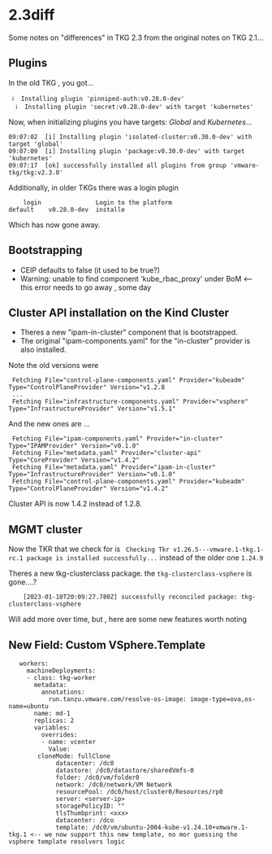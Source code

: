 # 2.3diff

Some notes on "differences" in TKG 2.3 from the original notes on TKG 2.1...

## Plugins

In the old TKG , you got...
```
 ℹ  Installing plugin 'pinniped-auth:v0.28.0-dev'
  ℹ  Installing plugin 'secret:v0.28.0-dev' with target 'kubernetes'
```
Now, when initializing plugins you have targets: *Global* and *Kubernetes*...

```
09:07:02  [i] Installing plugin 'isolated-cluster:v0.30.0-dev' with target 'global'
09:07:09  [i] Installing plugin 'package:v0.30.0-dev' with target 'kubernetes'
09:07:17  [ok] successfully installed all plugins from group 'vmware-tkg/tkg:v2.3.0'
```

Additionally, in older TKGs there was a login plugin
```
    login               Login to the platform                                                          default    v0.28.0-dev  installe
```
Which has now gone away. 

## Bootstrapping

- CEIP defaults to false (it used to be true?)
- Warning: unable to find component 'kube_rbac_proxy' under BoM <-- this error needs to go away , some day

## Cluster API installation on the Kind Cluster

- Theres a new "ipam-in-cluster" component that is bootstrapped.  
- The original "ipam-components.yaml" for the "in-cluster" provider is also installed.  

Note the old versions were
```
 Fetching File="control-plane-components.yaml" Provider="kubeadm" Type="ControlPlaneProvider" Version="v1.2.8  
 ...
 Fetching File="infrastructure-components.yaml" Provider="vsphere" Type="InfrastructureProvider" Version="v1.5.1"
```
And the new ones are ...
```
 Fetching File="ipam-components.yaml" Provider="in-cluster" Type="IPAMProvider" Version="v0.1.0"
 Fetching File="metadata.yaml" Provider="cluster-api" Type="CoreProvider" Version="v1.4.2"
 Fetching File="metadata.yaml" Provider="ipam-in-cluster" Type="InfrastructureProvider" Version="v0.1.0"
 Fetching File="control-plane-components.yaml" Provider="kubeadm" Type="ControlPlaneProvider" Version="v1.4.2"

```

Cluster API is now 1.4.2 instead of 1.2.8.

## MGMT cluster

Now the TKR that we check for is ` Checking Tkr v1.26.5---vmware.1-tkg.1-rc.1 package is installed successfully...` instead
of the older one `1.24.9`

Theres a new tkg-clusterclass package.  the `tkg-clusterclass-vsphere` is gone....?
```
    [2023-01-10T20:09:27.780Z] successfully reconciled package: tkg-clusterclass-vsphere
```

Will add more over time, but , here are some new features worth noting

## New Field: Custom VSphere.Template

```
   workers:
     machineDeployments:
     - class: tkg-worker
       metadata:
         annotations:
           run.tanzu.vmware.com/resolve-os-image: image-type=ova,os-name=ubuntu
       name: md-1
       replicas: 2
       variables:
         overrides:
         - name: vcenter
           Value:
		cloneMode: fullClone
             datacenter: /dc0
             datastore: /dc0/datastore/sharedVmfs-0
             folder: /dc0/vm/folder0
             network: /dc0/network/VM Network
             resourcePool: /dc0/host/cluster0/Resources/rp0
             server: <server-ip>
             storagePolicyID: ""
             tlsThumbprint: <xxx>
             datacenter: /dco
             template: /dc0/vm/ubuntu-2004-kube-v1.24.10+vmware.1-tkg.1 <-- we now support this new template, no mor guessing the vsphere template resolvers logic 
```

